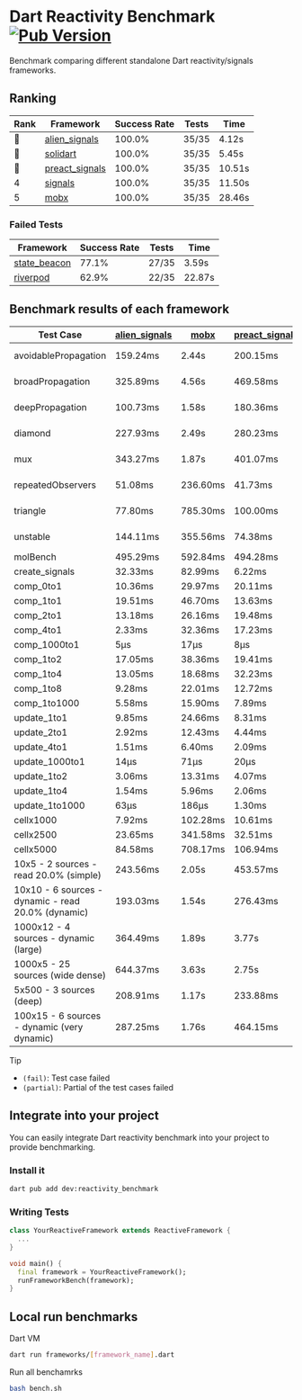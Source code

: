 # Dart Reactivity Benchmark [![Pub Version](https://img.shields.io/pub/v/reactivity_benchmark)](https://pub.dev/packages/reactivity_benchmark)

Benchmark comparing different standalone Dart reactivity/signals frameworks.

## Ranking

<!-- ranking start -->
| Rank | Framework | Success Rate | Tests | Time |
|------|-----------|--------------|-------|------|
| 🥇 | [alien_signals](https://github.com/medz/alien-signals-dart) | 100.0% | 35/35 | 4.12s |
| 🥈 | [solidart](https://github.com/nank1ro/solidart) | 100.0% | 35/35 | 5.45s |
| 🥉 | [preact_signals](https://pub.dev/packages/preact_signals) | 100.0% | 35/35 | 10.51s |
| 4 | [signals](https://github.com/rodydavis/signals.dart) | 100.0% | 35/35 | 11.50s |
| 5 | [mobx](https://github.com/mobxjs/mobx.dart) | 100.0% | 35/35 | 28.46s |

<!-- ranking end -->

### **Failed Tests**

<!-- fail start -->
| Framework | Success Rate | Tests | Time |
|-----------|--------------|-------|------|
| [state_beacon](https://github.com/jinyus/dart_beacon) | 77.1% | 27/35 | 3.59s |
| [riverpod](https://github.com/rrousselGit/riverpod) | 62.9% | 22/35 | 22.87s |

<!-- fail end -->

## Benchmark results of each framework

<!-- test-case start -->
| Test Case | [alien_signals](https://github.com/medz/alien-signals-dart) | [mobx](https://github.com/mobxjs/mobx.dart) | [preact_signals](https://pub.dev/packages/preact_signals) | [riverpod](https://github.com/rrousselGit/riverpod) | [signals](https://github.com/rodydavis/signals.dart) | [solidart](https://github.com/nank1ro/solidart) | [state_beacon](https://github.com/jinyus/dart_beacon) |
|---|---|---|---|---|---|---|---|
| avoidablePropagation | 159.24ms | 2.44s | 200.15ms | 1.41s | 214.66ms | 255.24ms | 155.53ms (fail) |
| broadPropagation | 325.89ms | 4.56s | 469.58ms | 81.56ms (fail) | 460.25ms | 455.66ms | 6.79ms (fail) |
| deepPropagation | 100.73ms | 1.58s | 180.36ms | 2.03s (fail) | 178.83ms | 139.11ms | 145.93ms (fail) |
| diamond | 227.93ms | 2.49s | 280.23ms | 2.67s (fail) | 285.20ms | 316.61ms | 186.05ms (fail) |
| mux | 343.27ms | 1.87s | 401.07ms | 575.67ms (fail) | 416.00ms | 416.41ms | 198.38ms (fail) |
| repeatedObservers | 51.08ms | 236.60ms | 41.73ms | 393.82ms (fail) | 46.22ms | 92.60ms | 54.57ms (fail) |
| triangle | 77.80ms | 785.30ms | 100.00ms | 877.88ms (fail) | 99.84ms | 95.89ms | 83.37ms (fail) |
| unstable | 144.11ms | 355.56ms | 74.38ms | 623.65ms (fail) | 75.72ms | 171.77ms | 353.50ms (fail) |
| molBench | 495.29ms | 592.84ms | 494.28ms | 11.36ms | 491.22ms | 513.83ms | 1.01ms |
| create_signals | 32.33ms | 82.99ms | 6.22ms | 31.42ms | 53.47ms | 92.65ms | 75.86ms |
| comp_0to1 | 10.36ms | 29.97ms | 20.11ms | 20.26ms | 25.44ms | 30.60ms | 65.94ms |
| comp_1to1 | 19.51ms | 46.70ms | 13.63ms | 24.94ms | 42.19ms | 51.28ms | 67.93ms |
| comp_2to1 | 13.18ms | 26.16ms | 19.48ms | 40.18ms | 14.24ms | 11.28ms | 42.58ms |
| comp_4to1 | 2.33ms | 32.36ms | 17.23ms | 14.66ms | 8.19ms | 16.43ms | 18.31ms |
| comp_1000to1 | 5μs | 17μs | 8μs | 4μs | 7μs | 16μs | 44μs |
| comp_1to2 | 17.05ms | 38.36ms | 19.41ms | 13.42ms | 16.29ms | 41.50ms | 49.65ms |
| comp_1to4 | 13.05ms | 18.68ms | 32.23ms | 26.44ms | 19.37ms | 25.34ms | 48.31ms |
| comp_1to8 | 9.28ms | 22.01ms | 12.72ms | 9.51ms | 9.86ms | 25.97ms | 46.65ms |
| comp_1to1000 | 5.58ms | 15.90ms | 7.89ms | 6.15ms | 5.73ms | 16.12ms | 41.25ms |
| update_1to1 | 9.85ms | 24.66ms | 8.31ms | 84.94ms | 10.29ms | 16.78ms | 6.19ms |
| update_2to1 | 2.92ms | 12.43ms | 4.44ms | 43.18ms | 4.56ms | 8.55ms | 3.22ms |
| update_4to1 | 1.51ms | 6.40ms | 2.09ms | 20.40ms | 2.54ms | 4.21ms | 1.61ms |
| update_1000to1 | 14μs | 71μs | 20μs | 187μs | 25μs | 42μs | 17μs |
| update_1to2 | 3.06ms | 13.31ms | 4.07ms | 41.94ms | 4.53ms | 8.91ms | 3.22ms |
| update_1to4 | 1.54ms | 5.96ms | 2.06ms | 21.09ms | 2.66ms | 4.30ms | 1.63ms |
| update_1to1000 | 63μs | 186μs | 1.30ms | 145μs | 58μs | 164μs | 404μs |
| cellx1000 | 7.92ms | 102.28ms | 10.61ms | N/A | 10.38ms | 11.11ms | 6.68ms |
| cellx2500 | 23.65ms | 341.58ms | 32.51ms | N/A | 39.58ms | 44.90ms | 34.35ms |
| cellx5000 | 84.58ms | 708.17ms | 106.94ms | N/A | 108.93ms | 119.04ms | 100.54ms |
| 10x5 - 2 sources - read 20.0% (simple) | 243.56ms | 2.05s | 453.57ms | 2.19s | 506.00ms | 327.76ms | 238.98ms |
| 10x10 - 6 sources - dynamic - read 20.0% (dynamic) | 193.03ms | 1.54s | 276.43ms | 1.49s (partial) | 283.03ms | 225.38ms | 199.64ms |
| 1000x12 - 4 sources - dynamic (large) | 364.49ms | 1.89s | 3.77s | 2.67s (partial) | 3.88s | 469.81ms | 354.27ms |
| 1000x5 - 25 sources (wide dense) | 644.37ms | 3.63s | 2.75s | 4.14s | 3.47s | 835.53ms | 519.01ms |
| 5x500 - 3 sources (deep) | 208.91ms | 1.17s | 233.88ms | 1.44s | 226.73ms | 251.13ms | 213.83ms |
| 100x15 - 6 sources - dynamic (very dynamic) | 287.25ms | 1.76s | 464.15ms | 1.87s (partial) | 483.89ms | 349.62ms | 264.28ms |

<!-- test-case end -->

> [!TIP]
> - `(fail)`: Test case failed
> - `(partial)`: Partial of the test cases failed

## Integrate into your project

You can easily integrate Dart reactivity benchmark into your project to provide benchmarking.

### Install it

```bash
dart pub add dev:reactivity_benchmark
```

### Writing Tests

```dart
class YourReactiveFramework extends ReactiveFramework {
  ...
}

void main() {
  final framework = YourReactiveFramework();
  runFrameworkBench(framework);
}
```

## Local run benchmarks

Dart VM
```bash
dart run frameworks/[framework_name].dart
```

Run all benchamrks
```bash
bash bench.sh
```

